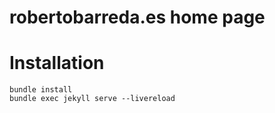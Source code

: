 # robertobarreda.es home page

# Installation
```
bundle install
bundle exec jekyll serve --livereload
```